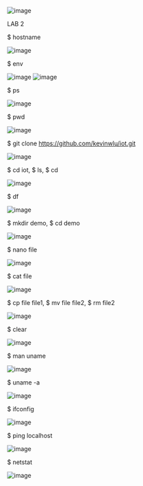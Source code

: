![image](https://user-images.githubusercontent.com/98338109/230743845-a352a0f9-50ff-421a-804a-1fe37adcaf8d.png)

LAB 2

$ hostname

![image](https://user-images.githubusercontent.com/98338109/230743866-43cb94bb-1e50-4dc8-bcbd-9c22a9d2464a.png)

$ env

![image](https://user-images.githubusercontent.com/98338109/230743909-bb811b80-dd30-4b7f-89a9-a244d29c6710.png)
![image](https://user-images.githubusercontent.com/98338109/230743928-00c5cefb-5630-43a9-936b-a8b7c335bda2.png)

$ ps

![image](https://user-images.githubusercontent.com/98338109/230743946-b4b3fe1a-ab4f-4c18-addc-b8b1813f8c9b.png)

$ pwd

![image](https://user-images.githubusercontent.com/98338109/230743961-038c7dea-7f63-43ce-807a-5835f9a669c9.png)

$ git clone https://github.com/kevinwlu/iot.git

![image](https://user-images.githubusercontent.com/98338109/230744076-beb08614-be31-4ed4-9330-e116354a71a0.png)

$ cd iot, $ ls, $ cd

![image](https://user-images.githubusercontent.com/98338109/230744090-c99f6f18-986e-4746-8bae-acacff204a9d.png)

$ df

![image](https://user-images.githubusercontent.com/98338109/230744137-1d21e557-0522-4b8e-922e-1193fd5ce353.png)

$ mkdir demo, $ cd demo

![image](https://user-images.githubusercontent.com/98338109/230744153-505794c6-73e9-4cb7-9e33-666c85bc1802.png)

$ nano file

![image](https://user-images.githubusercontent.com/98338109/230744214-1d74c4ee-ea80-4672-a2cb-fdd062dc688d.png)

$ cat file

![image](https://user-images.githubusercontent.com/98338109/230744286-f5ffb2cb-7ffc-4ef1-9e2b-f44fc1cba0ca.png)

$ cp file file1, $ mv file file2, $ rm file2

![image](https://user-images.githubusercontent.com/98338109/230744307-d072d907-c07b-4e32-8cd0-98808a9d93d9.png)

$ clear

![image](https://user-images.githubusercontent.com/98338109/230744322-2239ab4b-d150-42e3-8b56-412dce860390.png)

$ man uname

![image](https://user-images.githubusercontent.com/98338109/230744352-d218bc98-ad39-4e2b-af04-3fb732fadcc3.png)

$ uname -a

![image](https://user-images.githubusercontent.com/98338109/230744347-e248159a-ebb0-4537-a3a5-8d4ae55c77ab.png)

$ ifconfig

![image](https://user-images.githubusercontent.com/98338109/230744404-f6179189-bbc3-481d-afb6-af4c2ac3130e.png)

$ ping localhost

![image](https://user-images.githubusercontent.com/98338109/230744413-d7bcda9c-ea13-4037-9871-b186637e2a55.png)

$ netstat

![image](https://user-images.githubusercontent.com/98338109/230744433-a24957d0-aaab-4f26-99cb-618ca1bf7ab1.png)
